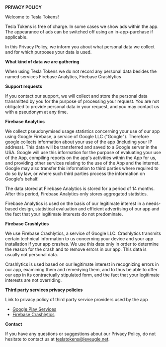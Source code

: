 **PRIVACY POLICY**
 
Welcome to Tesla Tokens!

Tesla Tokens is free of charge. In some cases we show ads within the app. The appearance of ads can be switched off using an in-app-purchase if applicable.


In this Privacy Policy, we inform you about what personal data we collect and for which purposes your data is used.

**What kind of data we are gathering**

When using Tesla Tokens we do not record any personal data besides the named services Firebase Analytics, Firebase Crashlytics


**Support requests**

If you contact our support, we will collect and store the personal data transmitted by you for the purpose of processing your request. You are not obligated to provide personal data in your request, and you may contact us with a pseudonym at any time.

**Firebase Analytics**

We collect pseudonymised usage statistics concerning your use of our app using Google Firebase, a service of Google LLC ("Google"). Therefore google collects information about your use of the app  (including your IP address). This data will be transferred and saved to a Google server in the USA. Google will use this information for the purpose of evaluating your use of the App, compiling reports on the app's activities within the App for us, and providing other services relating to the use of the App and the internet. Google may also transfer this information to third parties where required to do so by law, or where such third parties process the information on Google's behalf.

The data stored at Firebase Analytics is stored for a period of 14 months. After this period, Firebase Analytics only stores aggregated statistics.

Firebase Analytics is used on the basis of our legitimate interest in a needs-based design, statistical evaluation and efficient advertising of our app and the fact that your legitimate interests do not predominate.

**Firebase Crashlytics**

We use Firebase Crashlytics, a service of Google LLC. Crashlytics transmits certain technical information to us concerning your device and your app installation if your app crashes. We use this data only in order to determine the reason for the crash and to remove errors in our app. This data is usually not personal data.

Crashlytics is used based on our legitimate interest in recognizing errors in our app, examining them and remedying them, and to thus be able to offer our app in its contractually stipulated form, and the fact that your legitimate interests are not overriding.

**Third party services privacy policies**

Link to privacy policy of third party service providers used by the app

*   [Google Play Services](https://www.google.com/policies/privacy/)
*   [Firebase Crashlytics](https://firebase.google.com/support/privacy/)

**Contact**

If you have any questions or suggestions about our Privacy Policy, do not hesitate to contact us at teslatokens@leveugle.net.
